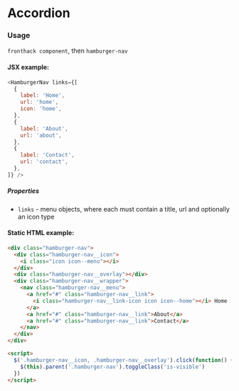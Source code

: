 # Accordion

### Usage

`fronthack component`, then `hamburger-nav`

#### JSX example:

```js
<HamburgerNav links={[
  {
    label: 'Home',
    url: 'home',
    icon: 'home',
  },
  {
    label: 'About',
    url: 'about',
  },
  {
    label: 'Contact',
    url: 'contact',
  },
]} />
```

##### Properties

* `links` - menu objects, where each must contain a title, url and optionally an icon type


#### Static HTML example:

```html
<div class="hamburger-nav">
  <div class="hamburger-nav__icon">
    <i class="icon icon--menu"></i>
  </div>
  <div class="hamburger-nav__overlay"></div>
  <div class="hamburger-nav__wrapper">
    <nav class="hamburger-nav__menu">
      <a href="#" class="hamburger-nav__link">
        <i class="hamburger-nav__link-icon icon icon--home"></i> Home
      </a>
      <a href="#" class="hamburger-nav__link">About</a>
      <a href="#" class="hamburger-nav__link">Contact</a>
    </nav>
  </div>
</div>

<script>
  $('.hamburger-nav__icon, .hamburger-nav__overlay').click(function() {
    $(this).parent('.hamburger-nav').toggleClass('is-visible')
  })
</script>
```